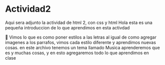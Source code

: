 # Actividad2
Aqui sera adjunto la actividad de html 2, con css y html Hola esta es una pequeña introduccion de lo que aprendimos en esta activdad

👀 Vimos lo que es como poner estilos a las letras al igual de como agregar imagenes a los parrafos, vimos cada estilo diferente y aprendimos nuevas cosas.
en este archivo tenemos un tema llamado Musica aprenderemos que es y muchas cosas, y en esto agregaremos todo lo que aprendimos en clase
